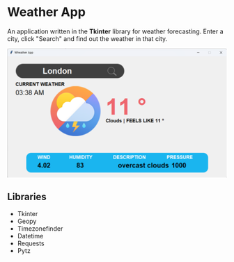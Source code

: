# Weather App

An application written in the **Tkinter** library for weather forecasting. Enter a city, click "Search" and find out the weather in that city.

![Alt text](images\DemoApp.png)

## Libraries

* Tkinter
* Geopy
* Timezonefinder
* Datetime
* Requests
* Pytz
